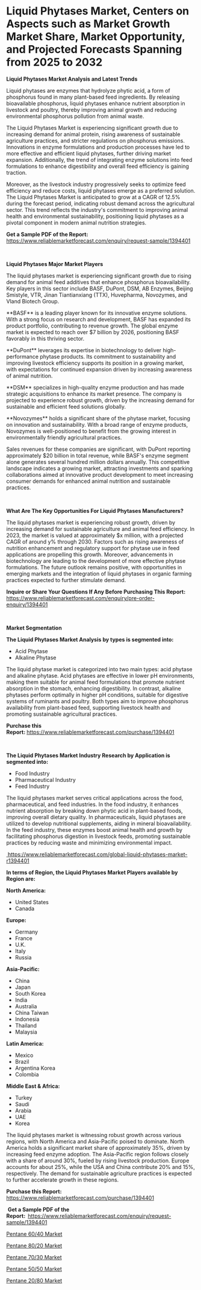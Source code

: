<p><h1>Liquid Phytases Market, Centers on Aspects such as Market Growth Market Share, Market Opportunity, and Projected Forecasts Spanning from 2025 to 2032</h1></p><p><strong>Liquid Phytases Market Analysis and Latest Trends</strong></p>
<p><p>Liquid phytases are enzymes that hydrolyze phytic acid, a form of phosphorus found in many plant-based feed ingredients. By releasing bioavailable phosphorus, liquid phytases enhance nutrient absorption in livestock and poultry, thereby improving animal growth and reducing environmental phosphorus pollution from animal waste. </p><p>The Liquid Phytases Market is experiencing significant growth due to increasing demand for animal protein, rising awareness of sustainable agriculture practices, and stricter regulations on phosphorus emissions. Innovations in enzyme formulations and production processes have led to more effective and efficient liquid phytases, further driving market expansion. Additionally, the trend of integrating enzyme solutions into feed formulations to enhance digestibility and overall feed efficiency is gaining traction.</p><p>Moreover, as the livestock industry progressively seeks to optimize feed efficiency and reduce costs, liquid phytases emerge as a preferred solution. The Liquid Phytases Market is anticipated to grow at a CAGR of 12.5% during the forecast period, indicating robust demand across the agricultural sector. This trend reflects the industry's commitment to improving animal health and environmental sustainability, positioning liquid phytases as a pivotal component in modern animal nutrition strategies.</p></p>
<p><strong>Get a Sample PDF of the Report:&nbsp;</strong> <a href="https://www.reliablemarketforecast.com/enquiry/request-sample/1394401?utm_campaign=1893&utm_medium=2&utm_source=Github&utm_content=ia&utm_term=22032025&utm_id=liquid-phytases">https://www.reliablemarketforecast.com/enquiry/request-sample/1394401</a></p>
<p>&nbsp;</p>
<p><strong>Liquid Phytases Major Market Players</strong></p>
<p><p>The liquid phytases market is experiencing significant growth due to rising demand for animal feed additives that enhance phosphorus bioavailability. Key players in this sector include BASF, DuPont, DSM, AB Enzymes, Beijing Smistyle, VTR, Jinan Tiantianxiang (TTX), Huvepharma, Novozymes, and Vland Biotech Group.</p><p>**BASF** is a leading player known for its innovative enzyme solutions. With a strong focus on research and development, BASF has expanded its product portfolio, contributing to revenue growth. The global enzyme market is expected to reach over $7 billion by 2026, positioning BASF favorably in this thriving sector.</p><p>**DuPont** leverages its expertise in biotechnology to deliver high-performance phytase products. Its commitment to sustainability and improving livestock efficiency supports its position in a growing market, with expectations for continued expansion driven by increasing awareness of animal nutrition.</p><p>**DSM** specializes in high-quality enzyme production and has made strategic acquisitions to enhance its market presence. The company is projected to experience robust growth, driven by the increasing demand for sustainable and efficient feed solutions globally.</p><p>**Novozymes** holds a significant share of the phytase market, focusing on innovation and sustainability. With a broad range of enzyme products, Novozymes is well-positioned to benefit from the growing interest in environmentally friendly agricultural practices.</p><p>Sales revenues for these companies are significant, with DuPont reporting approximately $20 billion in total revenue, while BASF's enzyme segment alone generates several hundred million dollars annually. This competitive landscape indicates a growing market, attracting investments and sparking collaborations aimed at innovative product development to meet increasing consumer demands for enhanced animal nutrition and sustainable practices.</p></p>
<p>&nbsp;</p>
<p><strong>What Are The Key Opportunities For Liquid Phytases Manufacturers?</strong></p>
<p><p>The liquid phytases market is experiencing robust growth, driven by increasing demand for sustainable agriculture and animal feed efficiency. In 2023, the market is valued at approximately $x million, with a projected CAGR of around y% through 2030. Factors such as rising awareness of nutrition enhancement and regulatory support for phytase use in feed applications are propelling this growth. Moreover, advancements in biotechnology are leading to the development of more effective phytase formulations. The future outlook remains positive, with opportunities in emerging markets and the integration of liquid phytases in organic farming practices expected to further stimulate demand.</p></p>
<p><strong>Inquire or Share Your Questions If Any Before Purchasing This Report:</strong> <a href="https://www.reliablemarketforecast.com/enquiry/pre-order-enquiry/1394401?utm_campaign=1893&utm_medium=2&utm_source=Github&utm_content=ia&utm_term=22032025&utm_id=liquid-phytases">https://www.reliablemarketforecast.com/enquiry/pre-order-enquiry/1394401</a></p>
<p>&nbsp;</p>
<p><strong>Market Segmentation</strong></p>
<p><strong>The Liquid Phytases Market Analysis by types is segmented into:</strong></p>
<p><ul><li>Acid Phytase</li><li>Alkaline Phytase</li></ul></p>
<p><p>The liquid phytase market is categorized into two main types: acid phytase and alkaline phytase. Acid phytases are effective in lower pH environments, making them suitable for animal feed formulations that promote nutrient absorption in the stomach, enhancing digestibility. In contrast, alkaline phytases perform optimally in higher pH conditions, suitable for digestive systems of ruminants and poultry. Both types aim to improve phosphorus availability from plant-based feed, supporting livestock health and promoting sustainable agricultural practices.</p></p>
<p><strong>Purchase this Report:&nbsp;</strong><a href="https://www.reliablemarketforecast.com/purchase/1394401?utm_campaign=1893&utm_medium=2&utm_source=Github&utm_content=ia&utm_term=22032025&utm_id=liquid-phytases">https://www.reliablemarketforecast.com/purchase/1394401</a></p>
<p>&nbsp;</p>
<p><strong>The Liquid Phytases Market Industry Research by Application is segmented into:</strong></p>
<p><ul><li>Food Industry</li><li>Pharmaceutical Industry</li><li>Feed Industry</li></ul></p>
<p><p>The liquid phytases market serves critical applications across the food, pharmaceutical, and feed industries. In the food industry, it enhances nutrient absorption by breaking down phytic acid in plant-based foods, improving overall dietary quality. In pharmaceuticals, liquid phytases are utilized to develop nutritional supplements, aiding in mineral bioavailability. In the feed industry, these enzymes boost animal health and growth by facilitating phosphorus digestion in livestock feeds, promoting sustainable practices by reducing waste and minimizing environmental impact.</p></p>
<p><a href="https://www.reliablemarketforecast.com/global-liquid-phytases-market-r1394401?utm_campaign=1893&utm_medium=2&utm_source=Github&utm_content=ia&utm_term=22032025&utm_id=liquid-phytases">&nbsp;https://www.reliablemarketforecast.com/global-liquid-phytases-market-r1394401</a></p>
<p><strong>In terms of Region, the Liquid Phytases Market Players available by Region are:</strong></p>
<p>
    <p> <strong> North America: </strong>
        <ul>
            <li>United States</li>
            <li>Canada</li>
        </ul>
        </p> 
    <p> <strong> Europe: </strong>
        <ul>
            <li>Germany</li>
            <li>France</li>
            <li>U.K.</li>
            <li>Italy</li>
            <li>Russia</li>
        </ul>
        </p> 
    <p> <strong> Asia-Pacific: </strong>
        <ul>
            <li>China</li>
            <li>Japan</li>
            <li>South Korea</li>
            <li>India</li>
            <li>Australia</li>
            <li>China Taiwan</li>
            <li>Indonesia</li>
            <li>Thailand</li>
            <li>Malaysia</li>
        </ul>
        </p> 
    <p> <strong> Latin America: </strong>
        <ul>
            <li>Mexico</li>
            <li>Brazil</li>
            <li>Argentina Korea</li>
            <li>Colombia</li>
        </ul>
        </p> 
    <p> <strong> Middle East & Africa: </strong>
        <ul>
            <li>Turkey</li>
            <li>Saudi</li>
            <li>Arabia</li>
            <li>UAE</li>
            <li>Korea</li>
        </ul>
    </p>
    </p>
<p><p>The liquid phytases market is witnessing robust growth across various regions, with North America and Asia-Pacific poised to dominate. North America holds a significant market share of approximately 35%, driven by increasing feed enzyme adoption. The Asia-Pacific region follows closely with a share of around 30%, fueled by rising livestock production. Europe accounts for about 25%, while the USA and China contribute 20% and 15%, respectively. The demand for sustainable agriculture practices is expected to further accelerate growth in these regions.</p></p>
<p><strong>Purchase this Report: </strong><a href="https://www.reliablemarketforecast.com/purchase/1394401?utm_campaign=1893&utm_medium=2&utm_source=Github&utm_content=ia&utm_term=22032025&utm_id=liquid-phytases">https://www.reliablemarketforecast.com/purchase/1394401</a></p>
<p>&nbsp;<strong>Get a Sample PDF of the Report:&nbsp;&nbsp;</strong><a href="https://www.reliablemarketforecast.com/enquiry/request-sample/1394401?utm_campaign=1893&utm_medium=2&utm_source=Github&utm_content=ia&utm_term=22032025&utm_id=liquid-phytases">https://www.reliablemarketforecast.com/enquiry/request-sample/1394401</a></p>
<p><strong></strong></p>
<p><p><a href="https://github.com/fontshatintj/Market-Research-Report-List-1/blob/main/pentane-6040-market.md?utm_campaign=1893&utm_medium=2&utm_source=Github&utm_content=ia&utm_term=22032025&utm_id=liquid-phytases">Pentane 60/40 Market</a></p><p><a href="https://github.com/bredevasil2q/Market-Research-Report-List-1/blob/main/pentane-8020-market.md?utm_campaign=1893&utm_medium=2&utm_source=Github&utm_content=ia&utm_term=22032025&utm_id=liquid-phytases">Pentane 80/20 Market</a></p><p><a href="https://github.com/winjelequegt/Market-Research-Report-List-1/blob/main/pentane-7030-market.md?utm_campaign=1893&utm_medium=2&utm_source=Github&utm_content=ia&utm_term=22032025&utm_id=liquid-phytases">Pentane 70/30 Market</a></p><p><a href="https://github.com/firdwsermald/Market-Research-Report-List-1/blob/main/pentane-5050-market.md?utm_campaign=1893&utm_medium=2&utm_source=Github&utm_content=ia&utm_term=22032025&utm_id=liquid-phytases">Pentane 50/50 Market</a></p><p><a href="https://github.com/wilzeryammy/Market-Research-Report-List-1/blob/main/pentane-2080-market.md?utm_campaign=1893&utm_medium=2&utm_source=Github&utm_content=ia&utm_term=22032025&utm_id=liquid-phytases">Pentane 20/80 Market</a></p></p>